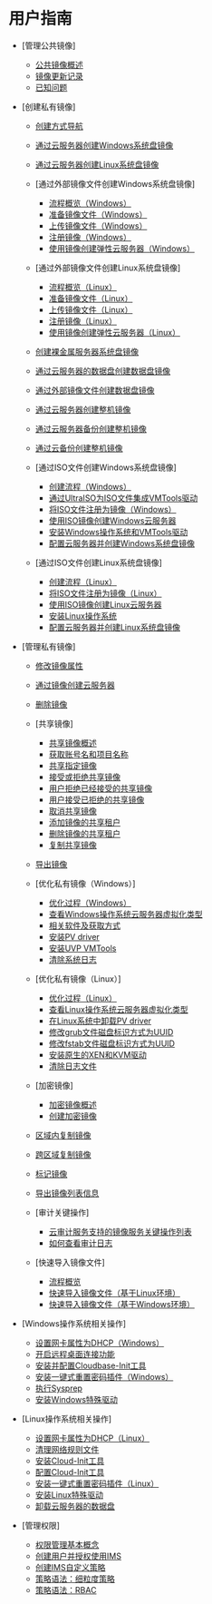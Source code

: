 # 用户指南

-   [管理公共镜像]
    -   [公共镜像概述](公共镜像概述.md)
    -   [镜像更新记录](镜像更新记录.md)
    -   [已知问题](已知问题.md)

-   [创建私有镜像]
    -   [创建方式导航](创建方式导航.md)
    -   [通过云服务器创建Windows系统盘镜像](通过云服务器创建Windows系统盘镜像.md)
    -   [通过云服务器创建Linux系统盘镜像](通过云服务器创建Linux系统盘镜像.md)
    -   [通过外部镜像文件创建Windows系统盘镜像]
        -   [流程概览（Windows）](流程概览（Windows）.md)
        -   [准备镜像文件（Windows）](准备镜像文件（Windows）.md)
        -   [上传镜像文件（Windows）](上传镜像文件（Windows）.md)
        -   [注册镜像（Windows）](注册镜像（Windows）.md)
        -   [使用镜像创建弹性云服务器（Windows）](使用镜像创建弹性云服务器（Windows）.md)

    -   [通过外部镜像文件创建Linux系统盘镜像]
        -   [流程概览（Linux）](流程概览（Linux）.md)
        -   [准备镜像文件（Linux）](准备镜像文件（Linux）.md)
        -   [上传镜像文件（Linux）](上传镜像文件（Linux）.md)
        -   [注册镜像（Linux）](注册镜像（Linux）.md)
        -   [使用镜像创建弹性云服务器（Linux）](使用镜像创建弹性云服务器（Linux）.md)

    -   [创建裸金属服务器系统盘镜像](创建裸金属服务器系统盘镜像.md)
    -   [通过云服务器的数据盘创建数据盘镜像](通过云服务器的数据盘创建数据盘镜像.md)
    -   [通过外部镜像文件创建数据盘镜像](通过外部镜像文件创建数据盘镜像.md)
    -   [通过云服务器创建整机镜像](通过云服务器创建整机镜像.md)
    -   [通过云服务器备份创建整机镜像](通过云服务器备份创建整机镜像.md)
    -   [通过云备份创建整机镜像](通过云备份创建整机镜像.md)
    -   [通过ISO文件创建Windows系统盘镜像]
        -   [创建流程（Windows）](创建流程（Windows）.md)
        -   [通过UltraISO为ISO文件集成VMTools驱动](通过UltraISO为ISO文件集成VMTools驱动.md)
        -   [将ISO文件注册为镜像（Windows）](将ISO文件注册为镜像（Windows）.md)
        -   [使用ISO镜像创建Windows云服务器](使用ISO镜像创建Windows云服务器.md)
        -   [安装Windows操作系统和VMTools驱动](安装Windows操作系统和VMTools驱动.md)
        -   [配置云服务器并创建Windows系统盘镜像](配置云服务器并创建Windows系统盘镜像.md)

    -   [通过ISO文件创建Linux系统盘镜像]
        -   [创建流程（Linux）](创建流程（Linux）.md)
        -   [将ISO文件注册为镜像（Linux）](将ISO文件注册为镜像（Linux）.md)
        -   [使用ISO镜像创建Linux云服务器](使用ISO镜像创建Linux云服务器.md)
        -   [安装Linux操作系统](安装Linux操作系统.md)
        -   [配置云服务器并创建Linux系统盘镜像](配置云服务器并创建Linux系统盘镜像.md)


-   [管理私有镜像]
    -   [修改镜像属性](修改镜像属性.md)
    -   [通过镜像创建云服务器](通过镜像创建云服务器.md)
    -   [删除镜像](删除镜像.md)
    -   [共享镜像]
        -   [共享镜像概述](共享镜像概述.md)
        -   [获取账号名和项目名称](获取账号名和项目名称.md)
        -   [共享指定镜像](共享指定镜像.md)
        -   [接受或拒绝共享镜像](接受或拒绝共享镜像.md)
        -   [用户拒绝已经接受的共享镜像](用户拒绝已经接受的共享镜像.md)
        -   [用户接受已拒绝的共享镜像](用户接受已拒绝的共享镜像.md)
        -   [取消共享镜像](取消共享镜像.md)
        -   [添加镜像的共享租户](添加镜像的共享租户.md)
        -   [删除镜像的共享租户](删除镜像的共享租户.md)
        -   [复制共享镜像](复制共享镜像.md)

    -   [导出镜像](导出镜像.md)
    -   [优化私有镜像（Windows）]
        -   [优化过程（Windows）](优化过程（Windows）.md)
        -   [查看Windows操作系统云服务器虚拟化类型](查看Windows操作系统云服务器虚拟化类型.md)
        -   [相关软件及获取方式](相关软件及获取方式.md)
        -   [安装PV driver](安装PV-driver.md)
        -   [安装UVP VMTools](安装UVP-VMTools.md)
        -   [清除系统日志](清除系统日志.md)

    -   [优化私有镜像（Linux）]
        -   [优化过程（Linux）](优化过程（Linux）.md)
        -   [查看Linux操作系统云服务器虚拟化类型](查看Linux操作系统云服务器虚拟化类型.md)
        -   [在Linux系统中卸载PV driver](在Linux系统中卸载PV-driver.md)
        -   [修改grub文件磁盘标识方式为UUID](修改grub文件磁盘标识方式为UUID.md)
        -   [修改fstab文件磁盘标识方式为UUID](修改fstab文件磁盘标识方式为UUID.md)
        -   [安装原生的XEN和KVM驱动](安装原生的XEN和KVM驱动.md)
        -   [清除日志文件](清除日志文件.md)

    -   [加密镜像]
        -   [加密镜像概述](加密镜像概述.md)
        -   [创建加密镜像](创建加密镜像.md)

    -   [区域内复制镜像](区域内复制镜像.md)
    -   [跨区域复制镜像](跨区域复制镜像.md)
    -   [标记镜像](标记镜像.md)
    -   [导出镜像列表信息](导出镜像列表信息.md)
    -   [审计关键操作]
        -   [云审计服务支持的镜像服务关键操作列表](云审计服务支持的镜像服务关键操作列表.md)
        -   [如何查看审计日志](如何查看审计日志.md)

    -   [快速导入镜像文件]
        -   [流程概览](流程概览.md)
        -   [快速导入镜像文件（基于Linux环境）](快速导入镜像文件（基于Linux环境）.md)
        -   [快速导入镜像文件（基于Windows环境）](快速导入镜像文件（基于Windows环境）.md)


-   [Windows操作系统相关操作]
    -   [设置网卡属性为DHCP（Windows）](设置网卡属性为DHCP（Windows）.md)
    -   [开启远程桌面连接功能](开启远程桌面连接功能.md)
    -   [安装并配置Cloudbase-Init工具](安装并配置Cloudbase-Init工具.md)
    -   [安装一键式重置密码插件（Windows）](安装一键式重置密码插件（Windows）.md)
    -   [执行Sysprep](执行Sysprep.md)
    -   [安装Windows特殊驱动](安装Windows特殊驱动.md)

-   [Linux操作系统相关操作]
    -   [设置网卡属性为DHCP（Linux）](设置网卡属性为DHCP（Linux）.md)
    -   [清理网络规则文件](清理网络规则文件.md)
    -   [安装Cloud-Init工具](安装Cloud-Init工具.md)
    -   [配置Cloud-Init工具](配置Cloud-Init工具.md)
    -   [安装一键式重置密码插件（Linux）](安装一键式重置密码插件（Linux）.md)
    -   [安装Linux特殊驱动](安装Linux特殊驱动.md)
    -   [卸载云服务器的数据盘](卸载云服务器的数据盘.md)

-   [管理权限]
    -   [权限管理基本概念](权限管理基本概念.md)
    -   [创建用户并授权使用IMS](创建用户并授权使用IMS.md)
    -   [创建IMS自定义策略](创建IMS自定义策略.md)
    -   [策略语法：细粒度策略](策略语法-细粒度策略.md)
    -   [策略语法：RBAC](策略语法-RBAC.md)


